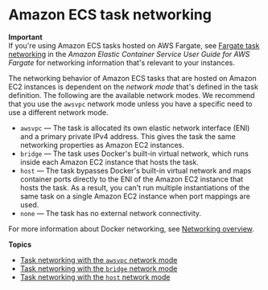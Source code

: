 # Amazon ECS task networking<a name="task-networking"></a>

**Important**  
If you're using Amazon ECS tasks hosted on AWS Fargate, see [Fargate task networking](https://docs.aws.amazon.com/AmazonECS/latest/userguide/fargate-task-networking.html) in the *Amazon Elastic Container Service User Guide for AWS Fargate* for networking information that's relevant to your instances\.

The networking behavior of Amazon ECS tasks that are hosted on Amazon EC2 instances is dependent on the *network mode* that's defined in the task definition\. The following are the available network modes\. We recommend that you use the `awsvpc` network mode unless you have a specific need to use a different network mode\.
+ `awsvpc` — The task is allocated its own elastic network interface \(ENI\) and a primary private IPv4 address\. This gives the task the same networking properties as Amazon EC2 instances\.
+ `bridge` — The task uses Docker's built\-in virtual network, which runs inside each Amazon EC2 instance that hosts the task\.
+ `host` — The task bypasses Docker's built\-in virtual network and maps container ports directly to the ENI of the Amazon EC2 instance that hosts the task\. As a result, you can't run multiple instantiations of the same task on a single Amazon EC2 instance when port mappings are used\.
+ `none` — The task has no external network connectivity\.

For more information about Docker networking, see [Networking overview](https://docs.docker.com/network/)\.

**Topics**
+ [Task networking with the `awsvpc` network mode](task-networking-awsvpc.md)
+ [Task networking with the `bridge` network mode](task-networking-bridge.md)
+ [Task networking with the `host` network mode](task-networking-host.md)